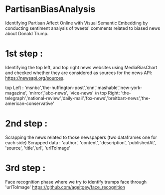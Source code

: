 # PartisanBiasAnalysis
Identifying Partisan Affect Online with Visual Semantic Embedding by conducting sentiment analysis of tweets' comments related to biased news about Donald Trump.

# 1st step : 

Identifying the top left, and top  right news websites using MediaBiasChart and checked whether they are considered as sources for the news API: https://newsapi.org/sources.

top Left : 'msnbc','the-huffington-post','cnn','mashable','new-york-magazine', 'mirror','abc-news', 'vice-news'
/n top Right: 'the-telegraph','national-review','daily-mail','fox-news','breitbart-news','the-american-conservative'

# 2nd step : 

Scrapping the news related to those newspapers (two dataframes one for each side)
Scrapped data : 'author', 'content', 'description', 'publishedAt', 'source', 'title','url', 'urlToImage'


# 3rd step :
Face recognition phase where we try to identify trumps face through 'urlToImage' 
https://github.com/ageitgey/face_recognition


